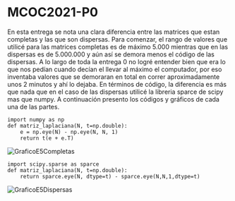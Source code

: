 # MCOC2021-P0

En esta entrega se nota una clara diferencia entre las matrices que estan completas y las que son dispersas. Para comenzar, el rango de valores que utilicé para las matrices completas es de máximo 5.000 mientras que en las dispersas es de 5.000.000 y aún así se demora menos el código de las dispersas. A lo largo de toda la entrega 0 no logré entender bien que era lo que nos pedían cuando decían el llevar al máximo el computador, por eso inventaba valores que se demoraran en total en correr aproximadamente unos 2 minutos y ahí lo dejaba. En términos de código, la diferencia es más que nada que en el caso de las dispersas utilicé la libreria sparce de scipy mas que numpy. A continuación presento los códigos y gráficos de cada una de las partes.

```
import numpy as np
def matriz_laplaciana(N, t=np.double):
    e = np.eye(N) - np.eye(N, N, 1)
    return t(e + e.T)
```
![GraficoE5Completas](https://user-images.githubusercontent.com/62263342/131179992-fc22f76c-387e-4dc9-85f7-3e295a8ce925.png)


```
import scipy.sparse as sparce
def matriz_laplaciana(N, t=np.double):
    return sparce.eye(N, dtype=t) - sparce.eye(N,N,1,dtype=t)
```

![GraficoE5Dispersas](https://user-images.githubusercontent.com/62263342/131179542-47349905-9020-4333-8032-886c79fcc709.png)
